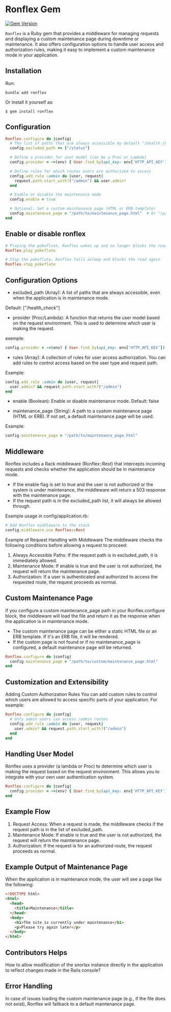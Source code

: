 # Ronflex Gem

[![Gem Version](https://badge.fury.io/rb/ronflex.svg)](http://badge.fury.io/rb/ronflex)

`Ronflex` is a Ruby gem that provides a middleware for managing requests and displaying a custom maintenance page during downtime or maintenance. It also offers configuration options to handle user access and authorization rules, making it easy to implement a custom maintenance mode in your application.

## Installation

Run:

    bundle add ronflex

Or install it yourself as:

    $ gem install ronflex

## Configuration

```ruby
Ronflex.configure do |config|
  # The list of paths that are always accessible by default "/health_check" and "/favicon.ico"(no restrictions)
  config.excluded_path += ["/status"]

  # Define a provider for user model (can be a Proc or Lambda)
  config.provider = ->(env) { User.find_by(api_key: env['HTTP_API_KEY']) }

  # Define rules for which routes users are authorized to access
  config.add_rule :admin do |user, request|
    request.path.start_with?("/admin") && user.admin?
  end

  # Enable or disable the maintenance mode
  config.enable = true

  # Optional: Set a custom maintenance page (HTML or ERB template)
  config.maintenance_page = "/path/to/maintenance_page.html"  # Or "/path/to/maintenance_page.erb"
end
```

## Enable or disable ronflex
```ruby
# Playing the pokeflute, Ronflex wakes up and no longer blocks the road
Ronflex.play_pokeflute

# Stop the pokeflute, Ronflex falls asleep and blocks the road again
Ronflex.stop_pokeflute
```

## Configuration Options

- excluded_path (Array): A list of paths that are always accessible, even when the application is in maintenance mode.

Default: ["/health_check"]

- provider (Proc/Lambda): A function that returns the user model based on the request environment. This is used to determine which user is making the request.

exemple:
```ruby
config.provider = ->(env) { User.find_by(api_key: env['HTTP_API_KEY']) }
```

- rules (Array): A collection of rules for user access authorization. You can add rules to control access based on the user type and request path.

Example:
```ruby
config.add_rule :admin do |user, request|
  user.admin? && request.path.start_with?("/admin")
end
```

- enable (Boolean): Enable or disable maintenance mode.
Default: false

- maintenance_page (String): A path to a custom maintenance page (HTML or ERB). If not set, a default maintenance page will be used.

Example:
```ruby
config.maintenance_page = "/path/to/maintenance_page.html"
```

## Middleware
Ronflex includes a Rack middleware (Ronflex::Rest) that intercepts incoming requests and checks whether the application should be in maintenance mode.

- If the enable flag is set to true and the user is not authorized or the system is under maintenance, the middleware will return a 503 response with the maintenance page.
- If the request path is in the excluded_path list, it will always be allowed through.

Example usage in config/application.rb:
```ruby
# Add Ronflex middleware to the stack
config.middleware.use Ronflex::Rest
```

Example of Request Handling with Middleware
The middleware checks the following conditions before allowing a request to proceed:

1. Always Accessible Paths: If the request path is in excluded_path, it is immediately allowed.
2. Maintenance Mode: If enable is true and the user is not authorized, the request will return the maintenance page.
3. Authorization: If a user is authenticated and authorized to access the requested route, the request proceeds as normal.

## Custom Maintenance Page
If you configure a custom maintenance_page path in your Ronflex.configure block, the middleware will load the file and return it as the response when the application is in maintenance mode.

- The custom maintenance page can be either a static HTML file or an ERB template. If it's an ERB file, it will be rendered.
- If the custom page is not found or if no maintenance_page is configured, a default maintenance page will be returned.

```ruby
Ronflex.configure do |config|
  config.maintenance_page = "/path/to/custom/maintenance_page.html"
end
```

## Customization and Extensibility

Adding Custom Authorization Rules
You can add custom rules to control which users are allowed to access specific parts of your application. For example:
```ruby
Ronflex.configure do |config|
  # Only admin users can access /admin routes
  config.add_rule :admin do |user, request|
    user.admin? && request.path.start_with?("/admin")
  end
end
```

## Handling User Model
Ronflex uses a provider (a lambda or Proc) to determine which user is making the request based on the request environment. This allows you to integrate with your own user authentication system.
```ruby
Ronflex.configure do |config|
  config.provider = ->(env) { User.find_by(api_key: env['HTTP_API_KEY']) }
end
```

## Example Flow
1. Request Access: When a request is made, the middleware checks if the request path is in the list of excluded_path.
2. Maintenance Mode: If enable is true and the user is not authorized, the request will return the maintenance page.
3. Authorization: If the request is for an authorized route, the request proceeds as normal.

## Example Output of Maintenance Page
When the application is in maintenance mode, the user will see a page like the following:
```html
<!DOCTYPE html>
<html>
  <head>
    <title>Maintenance</title>
  </head>
  <body>
    <h1>The site is currently under maintenance</h1>
    <p>Please try again later</p>
  </body>
</html>
```

## Contributors Helps
How to allow modification of the snorlax instance directly in the application to reflect changes made in the Rails console?


## Error Handling
In case of issues loading the custom maintenance page (e.g., if the file does not exist), Ronflex will fallback to a default maintenance page.
